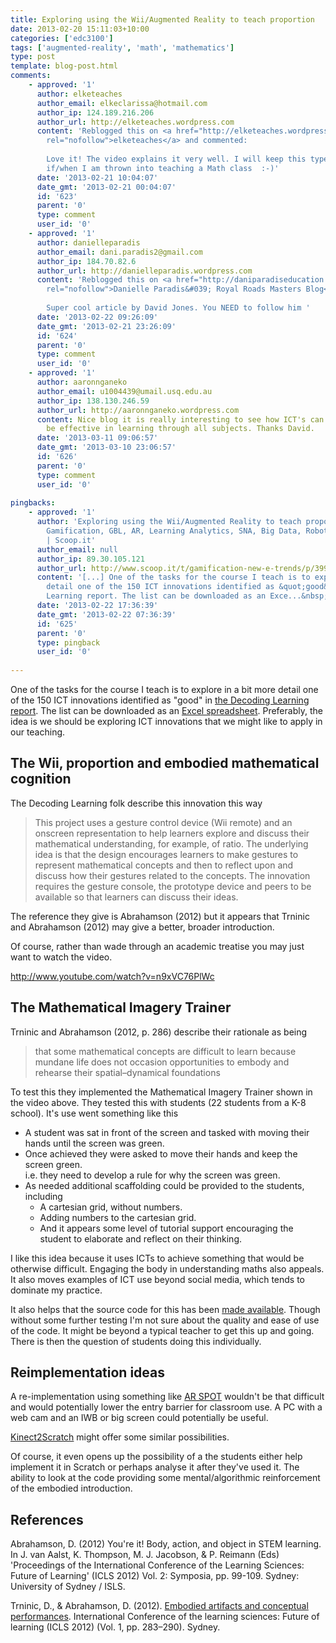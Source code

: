 ```yaml
---
title: Exploring using the Wii/Augmented Reality to teach proportion
date: 2013-02-20 15:11:03+10:00
categories: ['edc3100']
tags: ['augmented-reality', 'math', 'mathematics']
type: post
template: blog-post.html
comments:
    - approved: '1'
      author: elketeaches
      author_email: elkeclarissa@hotmail.com
      author_ip: 124.189.216.206
      author_url: http://elketeaches.wordpress.com
      content: 'Reblogged this on <a href="http://elketeaches.wordpress.com/2013/02/21/761/"
        rel="nofollow">elketeaches</a> and commented:
    
        Love it! The video explains it very well. I will keep this type of idea in mind
        if/when I am thrown into teaching a Math class  :-)'
      date: '2013-02-21 10:04:07'
      date_gmt: '2013-02-21 00:04:07'
      id: '623'
      parent: '0'
      type: comment
      user_id: '0'
    - approved: '1'
      author: danielleparadis
      author_email: dani.paradis2@gmail.com
      author_ip: 184.70.82.6
      author_url: http://danielleparadis.wordpress.com
      content: 'Reblogged this on <a href="http://daniparadiseducation.wordpress.com/2013/02/21/10275/"
        rel="nofollow">Danielle Paradis&#039; Royal Roads Masters Blog</a> and commented:
    
        Super cool article by David Jones. You NEED to follow him '
      date: '2013-02-22 09:26:09'
      date_gmt: '2013-02-21 23:26:09'
      id: '624'
      parent: '0'
      type: comment
      user_id: '0'
    - approved: '1'
      author: aaronnganeko
      author_email: u1004439@umail.usq.edu.au
      author_ip: 138.130.246.59
      author_url: http://aaronnganeko.wordpress.com
      content: Nice blog it is really interesting to see how ICT's can be utilised and
        be effective in learning through all subjects. Thanks David.
      date: '2013-03-11 09:06:57'
      date_gmt: '2013-03-10 23:06:57'
      id: '626'
      parent: '0'
      type: comment
      user_id: '0'
    
pingbacks:
    - approved: '1'
      author: 'Exploring using the Wii/Augmented Reality to teach proportion | c+i+I+D:
        Gamification, GBL, AR, Learning Analytics, SNA, Big Data, Robotics &amp; Partners
        | Scoop.it'
      author_email: null
      author_ip: 89.30.105.121
      author_url: http://www.scoop.it/t/gamification-new-e-trends/p/3997330217/exploring-using-the-wii-augmented-reality-to-teach-proportion
      content: '[...] One of the tasks for the course I teach is to explore in a bit more
        detail one of the 150 ICT innovations identified as &quot;good&quot; in the Decoding
        Learning report. The list can be downloaded as an Exce...&nbsp; [...]'
      date: '2013-02-22 17:36:39'
      date_gmt: '2013-02-22 07:36:39'
      id: '625'
      parent: '0'
      type: pingback
      user_id: '0'
    
---
```

One of the tasks for the course I teach is to explore in a bit more detail one of the 150 ICT innovations identified as "good" in [the Decoding Learning report](http://www.nesta.org.uk/areas_of_work/public_services_lab/digital_education/assets/features/decoding_learning_report). The list can be downloaded as an [Excel spreadsheet](http://www.nesta.org.uk/areas_of_work/public_services_lab/digital_education/assets/documents/decoding_learning_data). Preferably, the idea is we should be exploring ICT innovations that we might like to apply in our teaching.

## The Wii, proportion and embodied mathematical cognition

The Decoding Learning folk describe this innovation this way

> This project uses a gesture control device (Wii remote) and an onscreen representation to help learners explore and discuss their mathematical understanding, for example, of ratio. The underlying idea is that the design encourages learners to make gestures to represent mathematical concepts and then to reflect upon and discuss how their gestures related to the concepts. The innovation requires the gesture console, the prototype device and peers to be available so that learners can discuss their ideas.

The reference they give is Abrahamson (2012) but it appears that Trninic and Abrahamson (2012) may give a better, broader introduction.

Of course, rather than wade through an academic treatise you may just want to watch the video.

http://www.youtube.com/watch?v=n9xVC76PlWc

## The Mathematical Imagery Trainer

Trninic and Abrahamson (2012, p. 286) describe their rationale as being

> that some mathematical concepts are difficult to learn because mundane life does not occasion opportunities to embody and rehearse their spatial–dynamical foundations

To test this they implemented the Mathematical Imagery Trainer shown in the video above. They tested this with students (22 students from a K-8 school). It's use went something like this

- A student was sat in front of the screen and tasked with moving their hands until the screen was green.
- Once achieved they were asked to move their hands and keep the screen green.  
    i.e. they need to develop a rule for why the screen was green.
- As needed additional scaffolding could be provided to the students, including
    - A cartesian grid, without numbers.
    - Adding numbers to the cartesian grid.
    - And it appears some level of tutorial support encouraging the student to elaborate and reflect on their thinking.

I like this idea because it uses ICTs to achieve something that would be otherwise difficult. Engaging the body in understanding maths also appeals. It also moves examples of ICT use beyond social media, which tends to dominate my practice.

It also helps that the source code for this has been [made available](http://code.google.com/p/wiikinemathics/). Though without some further testing I'm not sure about the quality and ease of use of the code. It might be beyond a typical teacher to get this up and going. There is then the question of students doing this individually.

## Reimplementation ideas

A re-implementation using something like [AR SPOT](http://ael.gatech.edu/lab/research/children/arspot/) wouldn't be that difficult and would potentially lower the entry barrier for classroom use. A PC with a web cam and an IWB or big screen could potentially be useful.

[Kinect2Scratch](http://scratch.saorog.com/) might offer some similar possibilities.

Of course, it even opens up the possibility of a the students either help implement it in Scratch or perhaps analyse it after they've used it. The ability to look at the code providing some mental/algorithmic reinforcement of the embodied introduction.

## References

Abrahamson, D. (2012) You're it! Body, action, and object in STEM learning. In J. van Aalst, K. Thompson, M. J. Jacobson, & P. Reimann (Eds) 'Proceedings of the International Conference of the Learning Sciences: Future of Learning' (ICLS 2012) Vol. 2: Symposia, pp. 99-109. Sydney: University of Sydney / ISLS.

Trninic, D., & Abrahamson, D. (2012). [Embodied artifacts and conceptual performances](http://ccl.northwestern.edu/papers/2012/ICLS2012-EmbodiedArtifacts.pdf). International Conference of the learning sciences: Future of learning (ICLS 2012) (Vol. 1, pp. 283–290). Sydney.